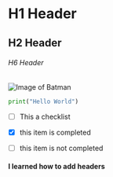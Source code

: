 # H1 Header
## H2 Header
###### H6 Header

![Image of Batman](https://octodex.github.com/images/godotocat.png)



``` python
print("Hello World")
```

- [ ] This a checklist
- [X] this item is completed
- [ ] this item is not completed











#### I learned how to add headers
